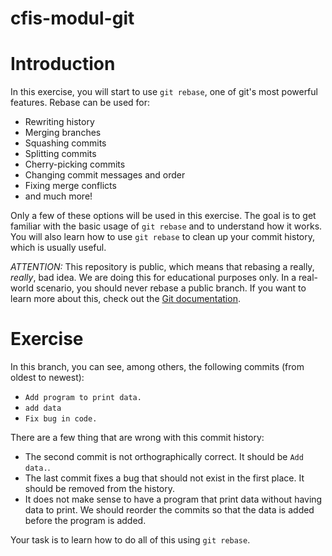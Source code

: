 # cfis-modul-git

# Introduction

In this exercise, you will start to use `git rebase`, one of git's most powerful features. Rebase can be used for:

- Rewriting history
- Merging branches
- Squashing commits
- Splitting commits
- Cherry-picking commits
- Changing commit messages and order
- Fixing merge conflicts
- and much more!

Only a few of these options will be used in this exercise. The goal is to get familiar with the basic usage of `git rebase` and to understand how it works. You will also learn how to use `git rebase` to clean up your commit history, which is usually useful.

*ATTENTION:* This repository is public, which means that rebasing a really, _really_, bad idea. We are doing this for educational purposes only. In a real-world scenario, you should never rebase a public branch. If you want to learn more about this, check out the [Git documentation](https://git-scm.com/docs/git-rebase).

# Exercise

In this branch, you can see, among others, the following commits (from oldest to newest):

- `Add program to print data.`
- `add data`
- `Fix bug in code.`

There are a few thing that are wrong with this commit history:

- The second commit is not orthographically correct. It should be `Add data.`. 
- The last commit fixes a bug that should not exist in the first place. It should be removed from the history.
- It does not make sense to have a program that print data without having data to print. We should reorder the commits so that the data is added before the program is added.

Your task is to learn how to do all of this using `git rebase`. 